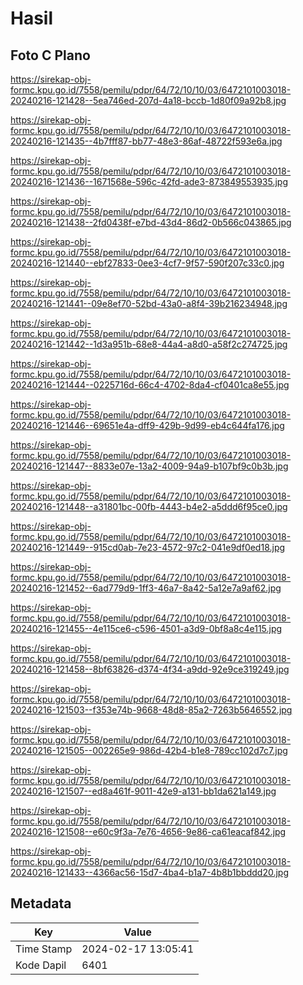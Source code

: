 # Hasil

## Foto C Plano

https://sirekap-obj-formc.kpu.go.id/7558/pemilu/pdpr/64/72/10/10/03/6472101003018-20240216-121428--5ea746ed-207d-4a18-bccb-1d80f09a92b8.jpg

https://sirekap-obj-formc.kpu.go.id/7558/pemilu/pdpr/64/72/10/10/03/6472101003018-20240216-121435--4b7fff87-bb77-48e3-86af-48722f593e6a.jpg

https://sirekap-obj-formc.kpu.go.id/7558/pemilu/pdpr/64/72/10/10/03/6472101003018-20240216-121436--1671568e-596c-42fd-ade3-873849553935.jpg

https://sirekap-obj-formc.kpu.go.id/7558/pemilu/pdpr/64/72/10/10/03/6472101003018-20240216-121438--2fd0438f-e7bd-43d4-86d2-0b566c043865.jpg

https://sirekap-obj-formc.kpu.go.id/7558/pemilu/pdpr/64/72/10/10/03/6472101003018-20240216-121440--ebf27833-0ee3-4cf7-9f57-590f207c33c0.jpg

https://sirekap-obj-formc.kpu.go.id/7558/pemilu/pdpr/64/72/10/10/03/6472101003018-20240216-121441--09e8ef70-52bd-43a0-a8f4-39b216234948.jpg

https://sirekap-obj-formc.kpu.go.id/7558/pemilu/pdpr/64/72/10/10/03/6472101003018-20240216-121442--1d3a951b-68e8-44a4-a8d0-a58f2c274725.jpg

https://sirekap-obj-formc.kpu.go.id/7558/pemilu/pdpr/64/72/10/10/03/6472101003018-20240216-121444--0225716d-66c4-4702-8da4-cf0401ca8e55.jpg

https://sirekap-obj-formc.kpu.go.id/7558/pemilu/pdpr/64/72/10/10/03/6472101003018-20240216-121446--69651e4a-dff9-429b-9d99-eb4c644fa176.jpg

https://sirekap-obj-formc.kpu.go.id/7558/pemilu/pdpr/64/72/10/10/03/6472101003018-20240216-121447--8833e07e-13a2-4009-94a9-b107bf9c0b3b.jpg

https://sirekap-obj-formc.kpu.go.id/7558/pemilu/pdpr/64/72/10/10/03/6472101003018-20240216-121448--a31801bc-00fb-4443-b4e2-a5ddd6f95ce0.jpg

https://sirekap-obj-formc.kpu.go.id/7558/pemilu/pdpr/64/72/10/10/03/6472101003018-20240216-121449--915cd0ab-7e23-4572-97c2-041e9df0ed18.jpg

https://sirekap-obj-formc.kpu.go.id/7558/pemilu/pdpr/64/72/10/10/03/6472101003018-20240216-121452--6ad779d9-1ff3-46a7-8a42-5a12e7a9af62.jpg

https://sirekap-obj-formc.kpu.go.id/7558/pemilu/pdpr/64/72/10/10/03/6472101003018-20240216-121455--4e115ce6-c596-4501-a3d9-0bf8a8c4e115.jpg

https://sirekap-obj-formc.kpu.go.id/7558/pemilu/pdpr/64/72/10/10/03/6472101003018-20240216-121458--8bf63826-d374-4f34-a9dd-92e9ce319249.jpg

https://sirekap-obj-formc.kpu.go.id/7558/pemilu/pdpr/64/72/10/10/03/6472101003018-20240216-121503--f353e74b-9668-48d8-85a2-7263b5646552.jpg

https://sirekap-obj-formc.kpu.go.id/7558/pemilu/pdpr/64/72/10/10/03/6472101003018-20240216-121505--002265e9-986d-42b4-b1e8-789cc102d7c7.jpg

https://sirekap-obj-formc.kpu.go.id/7558/pemilu/pdpr/64/72/10/10/03/6472101003018-20240216-121507--ed8a461f-9011-42e9-a131-bb1da621a149.jpg

https://sirekap-obj-formc.kpu.go.id/7558/pemilu/pdpr/64/72/10/10/03/6472101003018-20240216-121508--e60c9f3a-7e76-4656-9e86-ca61eacaf842.jpg

https://sirekap-obj-formc.kpu.go.id/7558/pemilu/pdpr/64/72/10/10/03/6472101003018-20240216-121433--4366ac56-15d7-4ba4-b1a7-4b8b1bbddd20.jpg


## Metadata

| Key        | Value               |
| ---------- | ------------------- |
| Time Stamp | 2024-02-17 13:05:41 |
| Kode Dapil | 6401                |



